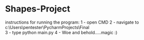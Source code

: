 # Shapes-Project

instructions for running the program: 
1 - open CMD 
2 - navigate to c:\Users\pentester\PycharmProjects\Final\
3 - type python main.py 
4 - Woe and behold.....magic :) 



